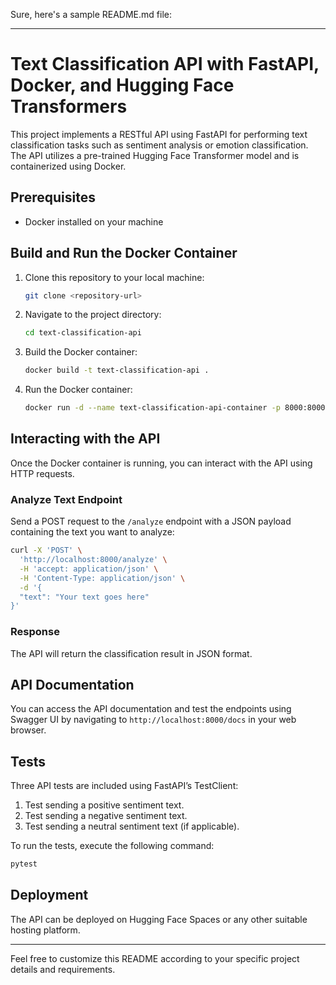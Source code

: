 Sure, here's a sample README.md file:

---

# Text Classification API with FastAPI, Docker, and Hugging Face Transformers

This project implements a RESTful API using FastAPI for performing text classification tasks such as sentiment analysis or emotion classification. The API utilizes a pre-trained Hugging Face Transformer model and is containerized using Docker.

## Prerequisites

- Docker installed on your machine

## Build and Run the Docker Container

1. Clone this repository to your local machine:

    ```bash
    git clone <repository-url>
    ```

2. Navigate to the project directory:

    ```bash
    cd text-classification-api
    ```

3. Build the Docker container:

    ```bash
    docker build -t text-classification-api .
    ```

4. Run the Docker container:

    ```bash
    docker run -d --name text-classification-api-container -p 8000:8000 text-classification-api
    ```

## Interacting with the API

Once the Docker container is running, you can interact with the API using HTTP requests.

### Analyze Text Endpoint

Send a POST request to the `/analyze` endpoint with a JSON payload containing the text you want to analyze:

```bash
curl -X 'POST' \
  'http://localhost:8000/analyze' \
  -H 'accept: application/json' \
  -H 'Content-Type: application/json' \
  -d '{
  "text": "Your text goes here"
}'
```

### Response

The API will return the classification result in JSON format.

## API Documentation

You can access the API documentation and test the endpoints using Swagger UI by navigating to `http://localhost:8000/docs` in your web browser.

## Tests

Three API tests are included using FastAPI’s TestClient:

1. Test sending a positive sentiment text.
2. Test sending a negative sentiment text.
3. Test sending a neutral sentiment text (if applicable).

To run the tests, execute the following command:

```bash
pytest
```

## Deployment

The API can be deployed on Hugging Face Spaces or any other suitable hosting platform.

---

Feel free to customize this README according to your specific project details and requirements.
